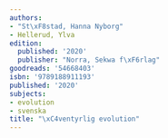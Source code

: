 ```yaml
---
authors:
- "St\xF8stad, Hanna Nyborg"
- Hellerud, Ylva
edition:
  published: '2020'
  publisher: "Norra, Sekwa f\xF6rlag"
goodreads: '54668403'
isbn: '9789188911193'
published: '2020'
subjects:
- evolution
- svenska
title: "\xC4ventyrlig evolution"
---
```


